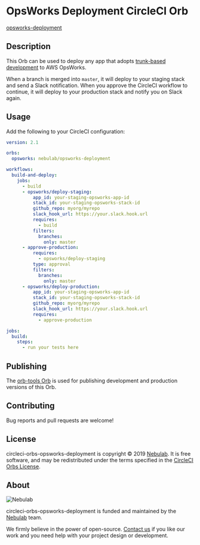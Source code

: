 # OpsWorks Deployment CircleCI Orb

[opsworks-deployment](https://circleci.com/orbs/registry/orb/nebulab/opsworks-deployment)

## Description

This Orb can be used to deploy any app that adopts [trunk-based development](https://trunkbaseddevelopment.com/)
to AWS OpsWorks.

When a branch is merged into `master`, it will deploy to your staging stack and send a Slack 
notification. When you approve the CircleCI workflow to continue, it will deploy to your production
stack and notify you on Slack again. 

## Usage

Add the following to your CircleCI configuration:

```yaml
version: 2.1

orbs:
  opsworks: nebulab/opsworks-deployment

workflows:
  build-and-deploy:
    jobs:
      - build
      - opsworks/deploy-staging:
          app_id: your-staging-opsworks-app-id
          stack_id: your-staging-opsworks-stack-id
          github_repo: myorg/myrepo
          slack_hook_url: https://your.slack.hook.url
          requires:
            - build
          filters:
            branches:
              only: master
      - approve-production:
          requires:
            - opsworks/deploy-staging
          type: approval
          filters:
            branches:
              only: master
      - opsworks/deploy-production:
          app_id: your-staging-opsworks-app-id
          stack_id: your-staging-opsworks-stack-id
          github_repo: myorg/myrepo
          slack_hook_url: https://your.slack.hook.url
          requires:
            - approve-production

jobs:
  build:
    steps:
      - run your tests here
```

## Publishing

The [orb-tools Orb](https://github.com/CircleCI-Public/orb-tools-orb) is used for publishing
development and production versions of this Orb.

## Contributing

Bug reports and pull requests are welcome!

## License

circleci-orbs-opsworks-deployment is copyright © 2019 [Nebulab](http://nebulab.it/). It is free software, and
may be redistributed under the terms specified in the [CircleCI Orbs License](https://circleci.com/orbs/registry/licensing).

## About

![Nebulab](http://nebulab.it/assets/images/public/logo.svg)

circleci-orbs-opsworks-deployment is funded and maintained by the [Nebulab](http://nebulab.it/) team.

We firmly believe in the power of open-source. [Contact us](http://nebulab.it/contact-us/) if you
like our work and you need help with your project design or development.
